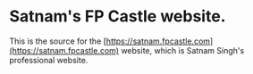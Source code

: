 # Satnam's FP Castle website.

This is the source for the [https://satnam.fpcastle.com](https://satnam.fpcastle.com) website, which is Satnam Singh's professional website.
